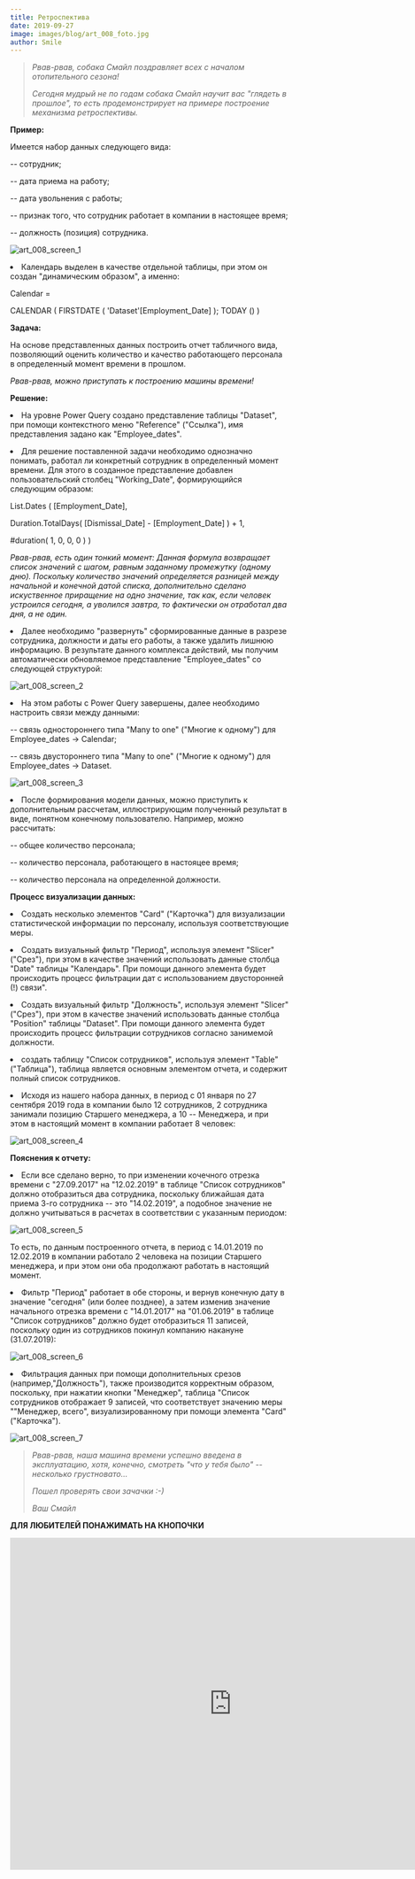```yaml
---
title: Ретроспектива
date: 2019-09-27
image: images/blog/art_008_foto.jpg
author: Smile
---
```


> *Рвав-рвав, собака Смайл поздравляет всех с началом отопительного сезона!*
>
> *Сегодня мудрый не по годам собака Смайл научит вас "глядеть в прошлое", то есть продемонстрирует на примере построение механизма ретроспективы.*

**Пример:**

Имеется набор данных следующего вида: 

-- сотрудник;

-- дата приема на работу;

-- дата увольнения с работы;

-- признак того, что сотрудник работает в компании в настоящее время;

-- должность (позиция) сотрудника.

![art_008_screen_1](https://kkadikin.ru/images/blog/art_008_screen_1.jpg)

**<li>** Календарь выделен в качестве отдельной таблицы, при этом он создан "динамическим образом", а именно:

Calendar = 

CALENDAR ( FIRSTDATE ( 'Dataset'[Employment_Date] ); TODAY () )


**Задача:**

На основе представленных данных построить отчет табличного вида, позволяющий оценить количество  и качество работающего персонала в определенный момент времени в прошлом.

*Рвав-рвав, можно приступать к построению машины времени!*


**Решение:**

**<li>** На уровне Power Query cоздано представление таблицы "Dataset", при помощи контекстного меню "Reference" ("Ссылка"), имя представления задано как "Employee_dates".

**<li>** Для решение поставленной задачи необходимо однозначно понимать, работал ли конкретный сотрудник в определенный момент времени. Для этого в созданное представление добавлен пользовательский столбец "Working_Date", формирующийся следующим образом:

List.Dates ( [Employment_Date], 

Duration.TotalDays( [Dismissal_Date] - [Employment_Date] ) + 1,

#duration( 1, 0, 0, 0 ) )

*Рвав-рвав, есть один тонкий момент:*
*Данная формула возвращает список значений с шагом, равным заданному промежутку (одному дню). Поскольку количество значений определяется разницей между начальной и конечной датой списка, дополнительно сделано искуственное приращение на одно значение, так как, если человек устроился сегодня, а уволился завтра, то фактически он отработал два дня, а не один.*

**<li>** Далее необходимо "развернуть" сформированные данные в разрезе сотрудника, должности и даты его работы, а также удалить лишнюю информацию. В результате данного комплекса действий, мы получим автоматически обновляемое представление "Employee_dates" со следующей структурой:

![art_008_screen_2](https://kkadikin.ru/images/blog/art_008_screen_2.jpg)

**<li>** На этом работы с Power Query завершены, далее необходимо настроить связи между данными:

-- связь одностороннего типа "Many to one" ("Многие к одному") для Employee_dates -> Calendar;

-- связь двустороннего типа "Many to one" ("Многие к одному") для Employee_dates -> Dataset.

![art_008_screen_3](https://kkadikin.ru/images/blog/art_008_screen_3.jpg)

**<li>** После формирования модели данных, можно приступить к дополнительным рассчетам, иллюстрирующим полученный результат в виде, понятном конечному пользователю. Например, можно рассчитать:

-- общее количество персонала;

-- количество персонала, работающего в настояцее время;

-- количество персонала на определенной должности.


**Процесс визуализации данных:**

**<li>** Создать несколько элементов "Card" ("Карточка") для визуализации статистической информации по персоналу, используя соответствующие меры.

**<li>** Создать визуальный фильтр "Период", используя элемент "Slicer" ("Срез"), при этом в качестве значений использовать данные столбца "Date" таблицы "Календарь". При помощи данного элемента будет происходить процесс фильтрации дат с использованием двусторонней (!) связи".

**<li>**  Создать визуальный фильтр "Должность", используя элемент "Slicer" ("Срез"), при этом в качестве значений использовать данные столбца "Position" таблицы "Dataset". При помощи данного элемента будет происходить процесс фильтрации сотрудников согласно занимемой должности.

**<li>** создать таблицу "Список сотрудников", используя элемент "Table" ("Таблица"), таблица является основным элементом отчета, и содержит полный список сотрудников.

**<li>** Исходя из нашего набора данных, в период с 01 января по 27 сентября 2019 года в компании было 12 сотрудников, 2 сотрудника занимали позицию Старшего менеджера, а 10 -- Менеджера, и при этом в настоящий момент в компании работает 8 человек:

![art_008_screen_4](https://kkadikin.ru/images/blog/art_008_screen_4.jpg)


**Пояснения к отчету:**

**<li>** Если все сделано верно, то при изменении кочечного отрезка времени с "27.09.2017" на "12.02.2019" в таблице "Список сотрудников" должно отобразиться два сотрудника, поскольку ближайшая дата приема 3-го сотрудника -- это "14.02.2019", а подобное значение не должно учитываться в расчетах в соответствии с указанным периодом:

![art_008_screen_5](https://kkadikin.ru/images/blog/art_008_screen_5.jpg)

То есть, по данным построенного отчета, в период с 14.01.2019 по 12.02.2019 в компании работало 2 человека на позиции Старшего менеджера, и при этом они оба продолжают работать в настоящий момент.

**<li>** Фильтр "Период" работает в обе стороны, и вернув конечную дату в значение "сегодня" (или более позднее), а затем изменив значение начального отрезка времени с "14.01.2017" на "01.06.2019" в таблице "Список сотрудников" должно будет отобразиться 11 записей, поскольку один из сотрудников покинул компанию накануне (31.07.2019):

![art_008_screen_6](https://kkadikin.ru/images/blog/art_008_screen_6.jpg)

**<li>** Фильтрация данных при помощи дополнительных срезов (например,"Должность"), также производится корректным образом, поскольку, при нажатии кнопки "Менеджер", таблица "Список сотрудников отображает 9 записей, что соответствует значению меры ""Менеджер, всего", визуализированному при помощи элемента "Card" ("Карточка").

![art_008_screen_7](https://kkadikin.ru/images/blog/art_008_screen_7.jpg)

> *Рвав-рвав, наша машина времени успешно введена в эксплуатацию, хотя, конечно, смотреть "что у тебя было" -- несколько грустновато...*
>
> *Пошел проверять свои зачачки :-)*
>
> *Ваш Смайл*


**ДЛЯ ЛЮБИТЕЛЕЙ ПОНАЖИМАТЬ НА КНОПОЧКИ**

<iframe width="800" height="600" src="https://app.powerbi.com/view?r=eyJrIjoiNWRjYmEzNjYtNDFiYi00NmE5LWFhNjAtOTg0YWIwMzkwZGY1IiwidCI6IjE4YjFiOTZhLTk0MTQtNDE3MC1iNmNhLTZkODU3NTJlNTZmOCIsImMiOjZ9" frameborder="0" allowFullScreen="true"></iframe>